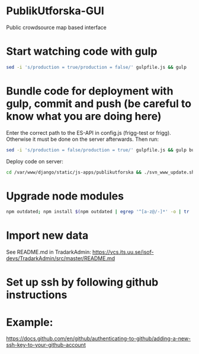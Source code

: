 # PublikUtforska-GUI
Public crowdsource map based interface

# Start watching code with gulp

```bash
sed -i 's/production = true/production = false/' gulpfile.js && gulp
```

# Bundle code for deployment with gulp, commit and push (be careful to know what you are doing here)

Enter the correct path to the ES-API in config.js (frigg-test or frigg). Otherwise it must be done on the server afterwards. Then run:

```bash
sed -i 's/production = false/production = true/' gulpfile.js && gulp build && git add www && git commit -m 'fresh compile' && git push origin master
```

Deploy code on server:

```bash
cd /var/www/django/static/js-apps/publikutforska && ./svn_www_update.sh && exit
```

# Upgrade node modules

```bash
npm outdated; npm install $(npm outdated | egrep '^[a-z@/-]*' -o | tr '\r\n' ' ') && npm outdated
```

# Import new data

See README.md in TradarkAdmin: https://vcs.its.uu.se/isof-devs/TradarkAdmin/src/master/README.md

# Set up ssh by following github instructions
# Example:
https://docs.github.com/en/github/authenticating-to-github/adding-a-new-ssh-key-to-your-github-account
